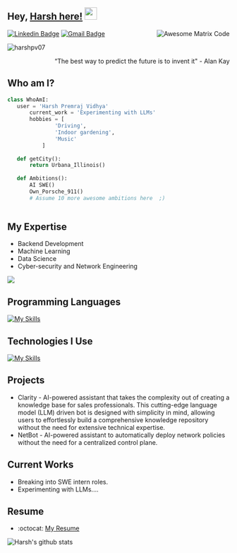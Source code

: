 ## Hey, [Harsh here!]()  <img src="https://media.giphy.com/media/hvRJCLFzcasrR4ia7z/giphy.gif" width="28px" height="28px">

<img src = 'https://github.com/MarikIshtar007/MarikIshtar007/blob/master/images/matrix.gif' alt = 'Awesome Matrix Code' align='right'/>

[![Linkedin Badge](https://img.shields.io/badge/-harsh-blue?style=flat-square&logo=Linkedin&logoColor=white&link=https://www.linkedin.com/in/harsh-pv-988b66146/)](https://www.linkedin.com/in/harsh-pv-988b66146/) [![Gmail Badge](https://img.shields.io/badge/-harsh.pv07@gmail.com-c14438?style=flat-square&logo=Gmail&logoColor=white&link=mailto:harsh.pv0@gmail.com)](mailto:harsh.pv07@gmail.com)
<p align="left"> <img src="https://komarev.com/ghpvc/?username=harshpv07" alt="harshpv07" /> </p>

<div style="text-align: right">“The best way to predict the future is to invent it" - Alan Kay </div>


 ## Who am I?
 ```python
 class WhoAmI:
 	user = 'Harsh Premraj Vidhya'
		current_work = 'Experimenting with LLMs'
		hobbies = [
				'Driving',
				'Indoor gardening',
				'Music'
			]
	
	def getCity():
		return Urbana_Illinois()
	
	def Ambitions():
		AI SWE()
		Own_Porsche_911()
		# Assume 10 more awesome ambitions here  ;)
	
 ```

## My Expertise
* Backend Development
* Machine Learning
* Data Science
* Cyber-security and Network Engineering

<img src = "https://github-readme-stats.vercel.app/api/top-langs/?username=harshpv07&layout=compact">

## Programming Languages
[![My Skills](https://skillicons.dev/icons?i=c,cpp,python,js,html,css,wasm)](https://skillicons.dev)
 
 ## Technologies I Use
[![My Skills](https://skillicons.dev/icons?i=react,flask,django,pytorch,tensorflow,ansible,aws,bootstrap,docker,git,nodejs,postmanredis,sqlite,selenium)](https://skillicons.dev)
 
## Projects
 * Clarity - AI-powered assistant that takes the complexity out of creating a knowledge base for sales professionals. This cutting-edge language model (LLM) driven bot is designed with simplicity in mind, allowing users to effortlessly build a comprehensive knowledge repository without the need for extensive technical expertise.
 * NetBot - AI-powered assistant to automatically deploy network policies without the need for a centralized control plane. 
 
 
## Current Works
 * Breaking into SWE intern roles. 
 * Experimenting with LLMs....


 
## Resume
  - :octocat: [My Resume](https://drive.google.com/file/d/1tFL1gHFPw3MXzfW98oQEFjs2jQSGiVjw/view?usp=share_link)
  

![Harsh's github stats](https://github-readme-stats.vercel.app/api?username=harshpv07&show_icons=true&hide=[%22issues%22])
